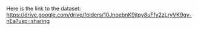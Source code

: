 Here is the link to the dataset: https://drive.google.com/drive/folders/10JnoebnK9jtpy8uFfy2zLryVK9gy-nEa?usp=sharing
